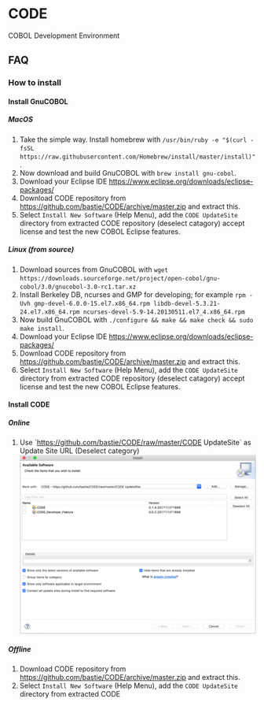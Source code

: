 # CODE
COBOL Development Environment

## FAQ
### How to install
#### Install GnuCOBOL
##### MacOS
1. Take the simple way. Install homebrew with `/usr/bin/ruby -e "$(curl -fsSL https://raw.githubusercontent.com/Homebrew/install/master/install)"`. 
2. Now download and build GnuCOBOL with `brew install gnu-cobol`. 
3. Download your Eclipse IDE https://www.eclipse.org/downloads/eclipse-packages/
4. Download CODE repository from https://github.com/bastie/CODE/archive/master.zip and extract this.
5. Select `Install New Software` (Help Menu), add the `CODE UpdateSite` directory from extracted CODE repository (deselect catagory) accept license and test the new COBOL Eclipse features. 

##### Linux (from source)
1. Download sources from GnuCOBOL with `wget https://downloads.sourceforge.net/project/open-cobol/gnu-cobol/3.0/gnucobol-3.0-rc1.tar.xz`
2. Install Berkeley DB, ncurses and GMP for developing; for example `rpm -Uvh gmp-devel-6.0.0-15.el7.x86_64.rpm libdb-devel-5.3.21-24.el7.x86_64.rpm ncurses-devel-5.9-14.20130511.el7_4.x86_64.rpm`
3. Now build GnuCOBOL with `./configure && make && make check && sudo make install`.
4. Download your Eclipse IDE https://www.eclipse.org/downloads/eclipse-packages/
5. Download CODE repository from https://github.com/bastie/CODE/archive/master.zip and extract this.
6. Select `Install New Software` (Help Menu), add the `CODE UpdateSite` directory from extracted CODE repository (deselect catagory) accept license and test the new COBOL Eclipse features. 

#### Install CODE
##### Online
1. Use ´https://github.com/bastie/CODE/raw/master/CODE UpdateSite´ as Update Site URL
(Deselect category)
![If you do not see this image, please take your glasses!](./EclipseUpdateSiteSettings.png "CODE install over Eclipse>Help>Install new software ...")


##### Offline
1. Download CODE repository from https://github.com/bastie/CODE/archive/master.zip and extract this.
2. Select `Install New Software` (Help Menu), add the `CODE UpdateSite` directory from extracted CODE 

